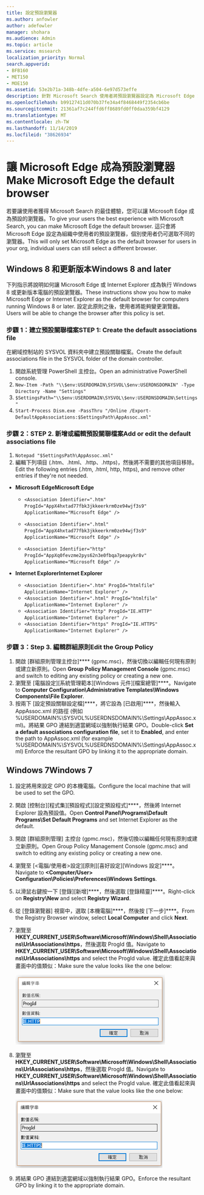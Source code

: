 ```yaml
---
title: 設定預設瀏覽器
ms.author: anfowler
author: adefowler
manager: shohara
ms.audience: Admin
ms.topic: article
ms.service: mssearch
localization_priority: Normal
search.appverid:
- BFB160
- MET150
- MOE150
ms.assetid: 53e2b71a-348b-4dfe-a504-6e97d573effe
description: 針對 Microsoft Search 使用者將預設瀏覽器設定為 Microsoft Edge 或 Internet Explorer。
ms.openlocfilehash: b99127411d070b37fe34a4f8468449f2354cb6be
ms.sourcegitcommit: 21361af7c244ffd6ff8689fd0ff0daa359bf4129
ms.translationtype: MT
ms.contentlocale: zh-TW
ms.lasthandoff: 11/14/2019
ms.locfileid: "38626934"
---
```

# <a name="make-microsoft-edge-the-default-browser"></a><span data-ttu-id="35a3a-103">讓 Microsoft Edge 成為預設瀏覽器</span><span class="sxs-lookup"><span data-stu-id="35a3a-103">Make Microsoft Edge the default browser</span></span>
  
<span data-ttu-id="35a3a-104">若要讓使用者獲得 Microsoft Search 的最佳體驗，您可以讓 Microsoft Edge 成為預設的瀏覽器。</span><span class="sxs-lookup"><span data-stu-id="35a3a-104">To give your users the best experience with Microsoft Search, you can make Microsoft Edge the default browser.</span></span> <span data-ttu-id="35a3a-105">這只會將 Microsoft Edge 設定為組織中使用者的預設瀏覽器，個別使用者仍可選取不同的瀏覽器。</span><span class="sxs-lookup"><span data-stu-id="35a3a-105">This will only set Microsoft Edge as the default browser for users in your org, individual users can still select a different browser.</span></span>
  
  
## <a name="windows-8-and-later"></a><span data-ttu-id="35a3a-106">Windows 8 和更新版本</span><span class="sxs-lookup"><span data-stu-id="35a3a-106">Windows 8 and later</span></span>

<span data-ttu-id="35a3a-107">下列指示將說明如何讓 Microsoft Edge 或 Internet Explorer 成為執行 Windows 8 或更新版本電腦的預設瀏覽器。</span><span class="sxs-lookup"><span data-stu-id="35a3a-107">These instructions show you how to make Microsoft Edge or Internet Explorer as the default browser for computers running Windows 8 or later.</span></span> <span data-ttu-id="35a3a-108">設定此原則之後，使用者將能夠變更瀏覽器。</span><span class="sxs-lookup"><span data-stu-id="35a3a-108">Users will be able to change the browser after this policy is set.</span></span>
  
### <a name="step-1-create-the-default-associations-file"></a><span data-ttu-id="35a3a-109">步驟 1：建立預設關聯檔案</span><span class="sxs-lookup"><span data-stu-id="35a3a-109">STEP 1: Create the default associations file</span></span>
<span data-ttu-id="35a3a-110">在網域控制站的 SYSVOL 資料夾中建立預設關聯檔案。</span><span class="sxs-lookup"><span data-stu-id="35a3a-110">Create the default associations file in the SYSVOL folder of the domain controller.</span></span>

1. <span data-ttu-id="35a3a-111">開啟系統管理 PowerShell 主控台。</span><span class="sxs-lookup"><span data-stu-id="35a3a-111">Open an administrative PowerShell console.</span></span>
1. `New-Item -Path "\\$env:USERDOMAIN\SYSVOL\$env:USERDNSDOMAIN" -Type Directory -Name "Settings"`
1. `$SettingsPath="\\$env:USERDOMAIN\SYSVOL\$env:USERDNSDOMAIN\Settings"`
1. `Start-Process Dism.exe -PassThru "/Online /Export-DefaultAppAssociations:$SettingsPath\AppAssoc.xml"`
    
  
### <a name="step-2-add-or-edit-the-default-associations-file"></a><span data-ttu-id="35a3a-112">步驟 2：</span><span class="sxs-lookup"><span data-stu-id="35a3a-112">STEP 2.</span></span> <span data-ttu-id="35a3a-113">新增或編輯預設關聯檔案</span><span class="sxs-lookup"><span data-stu-id="35a3a-113">Add or edit the default associations file</span></span>

1. `Notepad "$SettingsPath\AppAssoc.xml"`
1. <span data-ttu-id="35a3a-114">編輯下列項目 (.htm、.html、.http、.https)，然後將不需要的其他項目移除。</span><span class="sxs-lookup"><span data-stu-id="35a3a-114">Edit the following entries (.htm, .html, http, https), and remove other entries if they're not needed.</span></span>
  - <span data-ttu-id="35a3a-115">**Microsoft Edge**</span><span class="sxs-lookup"><span data-stu-id="35a3a-115">**Microsoft Edge**</span></span>
    - `<Association Identifier=".htm" ProgId="AppX4hxtad77fbk3jkkeerkrm0ze94wjf3s9" ApplicationName="Microsoft Edge" />`
              
    - `<Association Identifier=".html" ProgId="AppX4hxtad77fbk3jkkeerkrm0ze94wjf3s9" ApplicationName="Microsoft Edge" />`
    - `<Association Identifier="http" ProgId="AppXq0fevzme2pys62n3e0fbqa7peapykr8v" ApplicationName="Microsoft Edge" />`
    
  - <span data-ttu-id="35a3a-116">**Internet Explorer**</span><span class="sxs-lookup"><span data-stu-id="35a3a-116">**Internet Explorer**</span></span>
    
    - `<Association Identifier=".htm" ProgId="htmlfile" ApplicationName="Internet Explorer" />`        
    - `<Association Identifier=".html" ProgId="htmlfile" ApplicationName="Internet Explorer" />`
    - `<Association Identifier="http" ProgId="IE.HTTP" ApplicationName="Internet Explorer" />`
    - `<Association Identifier="https" ProgId="IE.HTTPS" ApplicationName="Internet Explorer" />`

### <a name="step-3-edit-the-group-policy"></a><span data-ttu-id="35a3a-117">步驟 3：</span><span class="sxs-lookup"><span data-stu-id="35a3a-117">Step 3.</span></span> <span data-ttu-id="35a3a-118">編輯群組原則</span><span class="sxs-lookup"><span data-stu-id="35a3a-118">Edit the Group Policy</span></span>

1. <span data-ttu-id="35a3a-119">開啟 [群組原則管理主控台]\*\*\*\* (gpmc.msc)，然後切換以編輯任何現有原則或建立新原則。</span><span class="sxs-lookup"><span data-stu-id="35a3a-119">Open **Group Policy Management Console** (gpmc.msc) and switch to editing any existing policy or creating a new one.</span></span>
1. <span data-ttu-id="35a3a-120">瀏覽至 [電腦設定]\[系統管理範本]\[Windows 元件]\[檔案總管]\*\*\*\*。</span><span class="sxs-lookup"><span data-stu-id="35a3a-120">Navigate to **Computer Configuration\Administrative Templates\Windows Components\File Explorer**.</span></span>
1. <span data-ttu-id="35a3a-121">按兩下 [設定預設關聯設定檔]\*\*\*\*，將它設為 [已啟用]\*\*\*\*，然後輸入 AppAssoc.xml 的路徑 (例如 %USERDOMAIN%\SYSVOL\%USERDNSDOMAIN%\Settings\AppAssoc.xml)。將結果 GPO 連結到適當網域以強制執行結果 GPO。</span><span class="sxs-lookup"><span data-stu-id="35a3a-121">Double-click **Set a default associations configuration file**, set it to **Enabled**, and enter the path to AppAssoc.xml (for example %USERDOMAIN%\SYSVOL\%USERDNSDOMAIN%\Settings\AppAssoc.xml) Enforce the resultant GPO by linking it to the appropriate domain.</span></span>

  
## <a name="windows-7"></a><span data-ttu-id="35a3a-122">Windows 7</span><span class="sxs-lookup"><span data-stu-id="35a3a-122">Windows 7</span></span>

1. <span data-ttu-id="35a3a-123">設定將用來設定 GPO 的本機電腦。</span><span class="sxs-lookup"><span data-stu-id="35a3a-123">Configure the local machine that will be used to set the GPO.</span></span>
    
1. <span data-ttu-id="35a3a-124">開啟 [控制台]\[程式集]\[預設程式]\[設定預設程式]\*\*\*\*，然後將 Internet Explorer 設為預設值。</span><span class="sxs-lookup"><span data-stu-id="35a3a-124">Open **Control Panel\Programs\Default Programs\Set Default Programs** and set Internet Explorer as the default.</span></span> 
    
2. <span data-ttu-id="35a3a-125">開啟 [群組原則管理] 主控台 (gpmc.msc)，然後切換以編輯任何現有原則或建立新原則。</span><span class="sxs-lookup"><span data-stu-id="35a3a-125">Open Group Policy Management Console (gpmc.msc) and switch to editing any existing policy or creating a new one.</span></span>
    
1. <span data-ttu-id="35a3a-126">瀏覽至 [\<電腦/使用者\>設定]\[原則]\[喜好設定]\[Windows 設定]\*\*\*\*。</span><span class="sxs-lookup"><span data-stu-id="35a3a-126">Navigate to **\<Computer/User\> Configuration\Policies\Preferences\Windows Settings**.</span></span>
    
2. <span data-ttu-id="35a3a-127">以滑鼠右鍵按一下 [登錄]\[新增]\*\*\*\*，然後選取 [登錄精靈]\*\*\*\*。</span><span class="sxs-lookup"><span data-stu-id="35a3a-127">Right-click on **Registry\New** and select **Registry Wizard**.</span></span>
    
3. <span data-ttu-id="35a3a-128">從 [登錄瀏覽器] 視窗中，選取 [本機電腦]\*\*\*\*，然後按 [下一步]\*\*\*\*。</span><span class="sxs-lookup"><span data-stu-id="35a3a-128">From the Registry Browser window, select **Local Computer** and click **Next**.</span></span>
    
4. <span data-ttu-id="35a3a-129">瀏覽至 **HKEY_CURRENT_USER\Software\Microsoft\Windows\Shell\Associations\UrlAssociations\https**，然後選取 ProgId 值。</span><span class="sxs-lookup"><span data-stu-id="35a3a-129">Navigate to **HKEY_CURRENT_USER\Software\Microsoft\Windows\Shell\Associations\UrlAssociations\https** and select the ProgId value.</span></span> <span data-ttu-id="35a3a-130">確定此值看起來與畫面中的值類似：</span><span class="sxs-lookup"><span data-stu-id="35a3a-130">Make sure the value looks like the one below:</span></span> 
    
    ![在 [編輯字串] 中選取 ProgID 值](media/f6173dcc-b898-4967-8c40-4b0fe411a92b.png)
  
5. <span data-ttu-id="35a3a-132">瀏覽至 **HKEY_CURRENT_USER\Software\Microsoft\Windows\Shell\Associations\UrlAssociations\https**，然後選取 ProgId 值。</span><span class="sxs-lookup"><span data-stu-id="35a3a-132">Navigate to **HKEY_CURRENT_USER\Software\Microsoft\Windows\Shell\Associations\UrlAssociations\https** and select the ProgId value.</span></span> <span data-ttu-id="35a3a-133">確定此值看起來與畫面中的值類似：</span><span class="sxs-lookup"><span data-stu-id="35a3a-133">Make sure that the value looks like the one below:</span></span> 
    
    ![在 [編輯字串] 中針對 HTTPS 選取 ProgId](media/3519e13b-4fe7-4d15-946c-82fd50fc49bb.png)
  
3. <span data-ttu-id="35a3a-135">將結果 GPO 連結到適當網域以強制執行結果 GPO。</span><span class="sxs-lookup"><span data-stu-id="35a3a-135">Enforce the resultant GPO by linking it to the appropriate domain.</span></span>
    
